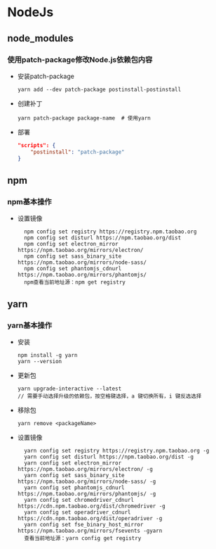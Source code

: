 # NodeJs
##  node_modules
### 使用patch-package修改Node.js依赖包内容
- 安装patch-package
    ```
    yarn add --dev patch-package postinstall-postinstall
    ```
- 创建补丁
    ```
    yarn patch-package package-name  # 使用yarn
    ```
- 部署
    ```json
    "scripts": {
        "postinstall": "patch-package"
    }
    ```
## npm

### npm基本操作
- 设置镜像
  ```
    npm config set registry https://registry.npm.taobao.org
    npm config set disturl https://npm.taobao.org/dist
    npm config set electron_mirror https://npm.taobao.org/mirrors/electron/
    npm config set sass_binary_site https://npm.taobao.org/mirrors/node-sass/
    npm config set phantomjs_cdnurl https://npm.taobao.org/mirrors/phantomjs/
    npm查看当前地址源：npm get registry
  ```
## yarn

### yarn基本操作
- 安装
  ```
  npm install -g yarn
  yarn --version
  ```
- 更新包
  ```
  yarn upgrade-interactive --latest
  // 需要手动选择升级的依赖包，按空格键选择，a 键切换所有，i 键反选选择
  ```
- 移除包
  ```
  yarn remove <packageName>
  ```
- 设置镜像
  ```
    yarn config set registry https://registry.npm.taobao.org -g
    yarn config set disturl https://npm.taobao.org/dist -g
    yarn config set electron_mirror https://npm.taobao.org/mirrors/electron/ -g
    yarn config set sass_binary_site https://npm.taobao.org/mirrors/node-sass/ -g
    yarn config set phantomjs_cdnurl https://npm.taobao.org/mirrors/phantomjs/ -g
    yarn config set chromedriver_cdnurl https://cdn.npm.taobao.org/dist/chromedriver -g
    yarn config set operadriver_cdnurl https://cdn.npm.taobao.org/dist/operadriver -g
    yarn config set fse_binary_host_mirror https://npm.taobao.org/mirrors/fsevents -gyarn
    查看当前地址源：yarn config get registry
  ```
